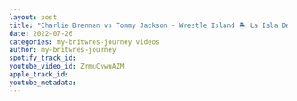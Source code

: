 ```yaml
---
layout: post
title: "Charlie Brennan vs Tommy Jackson - Wrestle Island 🏝 La Isla De Papel"
date: 2022-07-26
categories: my-britwres-journey videos
author: my-britwres-journey
spotify_track_id: 
youtube_video_id: ZrmuCvwuAZM
apple_track_id: 
youtube_metadata: 
---
```

